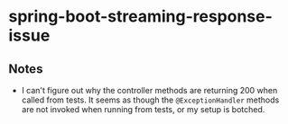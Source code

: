 # spring-boot-streaming-response-issue

## Notes
 - I can't figure out why the controller methods are returning 200 when called from tests. 
 It seems as though the `@ExceptionHandler` methods are not invoked when running from tests, or my setup is botched.
 